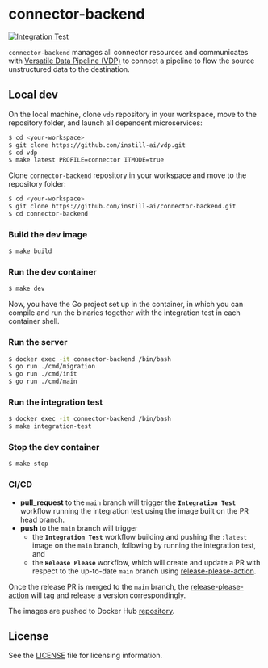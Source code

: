 # connector-backend

[![Integration Test](https://github.com/instill-ai/connector-backend/actions/workflows/integration-test.yml/badge.svg)](https://github.com/instill-ai/connector-backend/actions/workflows/integration-test.yml)

`connector-backend` manages all connector resources and communicates with [Versatile Data Pipeline (VDP)](https://github.com/instill-ai/vdp) to connect a pipeline to flow the source unstructured data to the destination.

## Local dev

On the local machine, clone `vdp` repository in your workspace, move to the repository folder, and launch all dependent microservices:
```bash
$ cd <your-workspace>
$ git clone https://github.com/instill-ai/vdp.git
$ cd vdp
$ make latest PROFILE=connector ITMODE=true
```

Clone `connector-backend` repository in your workspace and move to the repository folder:
```bash
$ cd <your-workspace>
$ git clone https://github.com/instill-ai/connector-backend.git
$ cd connector-backend
```

### Build the dev image

```bash
$ make build
```

### Run the dev container

```bash
$ make dev
```

Now, you have the Go project set up in the container, in which you can compile and run the binaries together with the integration test in each container shell.

### Run the server

```bash
$ docker exec -it connector-backend /bin/bash
$ go run ./cmd/migration
$ go run ./cmd/init
$ go run ./cmd/main
```

### Run the integration test

``` bash
$ docker exec -it connector-backend /bin/bash
$ make integration-test
```

### Stop the dev container

```bash
$ make stop
```

### CI/CD

- **pull_request** to the `main` branch will trigger the **`Integration Test`** workflow running the integration test using the image built on the PR head branch.
- **push** to the `main` branch will trigger
  - the **`Integration Test`** workflow building and pushing the `:latest` image on the `main` branch, following by running the integration test, and
  - the **`Release Please`** workflow, which will create and update a PR with respect to the up-to-date `main` branch using [release-please-action](https://github.com/google-github-actions/release-please-action).

Once the release PR is merged to the `main` branch, the [release-please-action](https://github.com/google-github-actions/release-please-action) will tag and release a version correspondingly.

The images are pushed to Docker Hub [repository](https://hub.docker.com/r/instill/connector-backend).

## License

See the [LICENSE](./LICENSE) file for licensing information.
